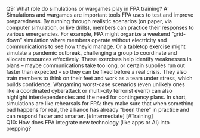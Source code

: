 Q9: What role do simulations or wargames play in FPA training?
A: Simulations and wargames are important tools FPA uses to test and improve preparedness. By running through realistic scenarios (on paper, via computer simulation, or live drills), members can practice their responses to various emergencies. For example, FPA might organize a weekend “grid-down” simulation where members operate without electricity and communications to see how they’d manage. Or a tabletop exercise might simulate a pandemic outbreak, challenging a group to coordinate and allocate resources effectively. These exercises help identify weaknesses in plans – maybe communications take too long, or certain supplies run out faster than expected – so they can be fixed before a real crisis. They also train members to think on their feet and work as a team under stress, which builds confidence. Wargaming worst-case scenarios (even unlikely ones like a coordinated cyberattack or multi-city terrorist event) can also highlight interdependencies and the need for contingency plans. In short, simulations are like rehearsals for FPA: they make sure that when something bad happens for real, the alliance has already “been there” in practice and can respond faster and smarter. [#Intermediate] [#Training]  
Q10: How does FPA integrate new technology (like apps or AI) into prepping?